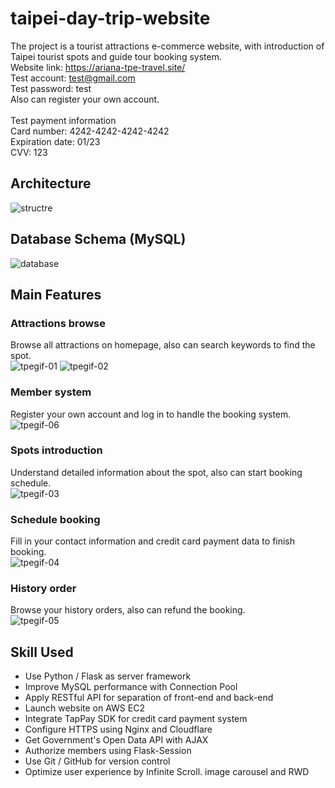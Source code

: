 # taipei-day-trip-website
The project is a tourist attractions e-commerce website, with introduction of Taipei tourist spots and guide tour booking system.</br>
Website link: https://ariana-tpe-travel.site/</br>
Test account: test@gmail.com</br>
Test password: test</br>
Also can register your own account.</br>
</br>
Test payment information</br>
Card number: 4242-4242-4242-4242</br>
Expiration date: 01/23</br>
CVV: 123

## Architecture
![structre](https://user-images.githubusercontent.com/73774991/129444488-b83567b2-eefe-4675-aacb-5048fccd31f6.png)

## Database Schema (MySQL)
![database](https://user-images.githubusercontent.com/73774991/129444486-f246324a-2112-4c9a-9c7d-185a124bedd8.png)

## Main Features
### Attractions browse
Browse all attractions on homepage, also can search keywords to find the spot.</br>
![tpegif-01](https://user-images.githubusercontent.com/73774991/129444490-0438f055-e579-4c90-a286-7b28d52be345.gif)
![tpegif-02](https://user-images.githubusercontent.com/73774991/129444505-d7f404df-f1c7-4d26-9fe6-618373fdf2a4.gif)

### Member system
Register your own account and log in to handle the booking system.</br>
![tpegif-06](https://user-images.githubusercontent.com/73774991/129444530-16349d77-549a-49dc-a649-71a02c13fc63.gif)

### Spots introduction
Understand detailed information about the spot, also can start booking schedule.</br>
![tpegif-03](https://user-images.githubusercontent.com/73774991/129444516-e7fc4314-3103-4944-8e30-37da9355c436.gif)

### Schedule booking
Fill in your contact information and credit card payment data to finish booking.</br>
![tpegif-04](https://user-images.githubusercontent.com/73774991/129444523-ed568ffb-995c-411b-af06-af7aad84b11c.gif)

### History order
Browse your history orders, also can refund the booking.</br>
![tpegif-05](https://user-images.githubusercontent.com/73774991/129444525-cf0c3892-015c-40c1-aea9-4e03c420ce26.gif)

## Skill Used
* Use Python / Flask as server framework
* Improve MySQL performance with Connection Pool
* Apply RESTful API for separation of front-end and back-end
* Launch website on AWS EC2
* Integrate TapPay SDK for credit card payment system
* Configure HTTPS using Nginx and Cloudflare
* Get Government's Open Data API with AJAX
* Authorize members using Flask-Session
* Use Git / GitHub for version control
* Optimize user experience by Infinite Scroll. image carousel and RWD
